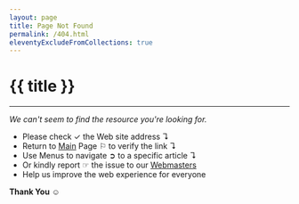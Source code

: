 ```yaml
---
layout: page
title: Page Not Found
permalink: /404.html
eleventyExcludeFromCollections: true
---
```


# {{ title }}

---

_We can't seem to find the resource you're looking for._

- Please check &#10003; the Web site address &#8628;
- Return to [Main](https://kiri-vadivelu.ca/) Page &#9872; to verify the link &#8628;
- Use Menus to navigate &#10162; to a specific article &#8628;
- Or kindly report &#9758; the issue to our [Webmasters](https://digitaldesigners.ca)
- Help us improve the web experience for everyone

**Thank You** &#9786;
